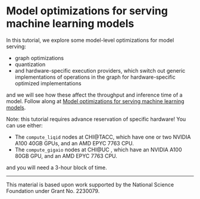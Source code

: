 # Model optimizations for serving machine learning models

In this tutorial, we explore some model-level optimizations for model serving:

* graph optimizations
* quantization
* and hardware-specific execution providers, which switch out generic implementations of operations in the graph for hardware-specific optimized implementations

and we will see how these affect the throughput and inference time of a model. Follow along at [Model optimizations for serving machine learning models](https://teaching-on-testbeds.github.io/serve-model-chi).

Note: this tutorial requires advance reservation of specific hardware! You can use either:

* The `compute_liqid` nodes at CHI@TACC, which have one or two NVIDIA A100 40GB GPUs, and an AMD EPYC 7763 CPU.
* The `compute_gigaio` nodes at CHI@UC , which have an NVIDIA A100 80GB GPU, and an AMD EPYC 7763 CPU.

and you will need a  3-hour block of time. 

---

This material is based upon work supported by the National Science Foundation under Grant No. 2230079.
